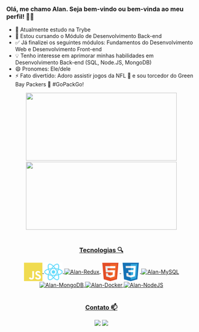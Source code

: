 ### Olá, me chamo Alan. Seja bem-vindo ou bem-vinda ao meu perfil! 👋😄

- 📗 Atualmente estudo na Trybe
- 🌱 Estou cursando o Módulo de Desenvolvimento Back-end
- ✅ Já finalizei os seguintes módulos: Fundamentos do Desenvolvimento Web e Desenvolvimento Front-end
- 💡 Tenho interesse em aprimorar minhas habilidades em Desenvolvimento Back-end (SQL, Node.JS, MongoDB)
- 😄 Pronomes: Ele/dele
- ⚡ Fato divertido: Adoro assistir jogos da NFL 🏈 e sou torcedor do Green Bay Packers 💚 #GoPackGo!


<div align="center"> 
  <a href="https://github.com/alanmdf">
  <img height="180em" width="400em" src="https://github-readme-stats.vercel.app/api?username=alanmdf&show_icons=true&theme=dark&include_all_commits=true&count_private=true"/>
  <img height="180em" width="400em" src="https://github-readme-stats.vercel.app/api/top-langs/?username=alanmdf&layout=compact&langs_count=7&theme=dark"/>
</div>
  
<div align="center" style="display: inline_block"><br>
  <h3>Tecnologias 🔍</h3>
  <img align="center" alt="Alan-Js" height="50" width="50" src="https://raw.githubusercontent.com/devicons/devicon/master/icons/javascript/javascript-plain.svg">
  <img align="center" alt="Alan-React" height="50" width="50" src="https://raw.githubusercontent.com/devicons/devicon/master/icons/react/react-original.svg">
  <img align="center" alt="Alan-Redux" height="50" width="50" src="https://cdn.jsdelivr.net/gh/devicons/devicon/icons/redux/redux-original.svg" >
  <img align="center" alt="Alan-HTML" height="50" width="50" src="https://raw.githubusercontent.com/devicons/devicon/master/icons/html5/html5-original.svg">
  <img align="center" alt="Alan-CSS" height="50" width="50" src="https://raw.githubusercontent.com/devicons/devicon/master/icons/css3/css3-original.svg">
  <img align="center" alt="Alan-MySQL" height="50" width="50" src="https://cdn.jsdelivr.net/gh/devicons/devicon/icons/mysql/mysql-original-wordmark.svg">
  <img align="center" alt="Alan-MongoDB" height="50" width="50" src="https://cdn.jsdelivr.net/gh/devicons/devicon/icons/mongodb/mongodb-original-wordmark.svg">
  <img align="center" alt="Alan-Docker" height="50" width="50" src="https://cdn.jsdelivr.net/gh/devicons/devicon/icons/docker/docker-original-wordmark.svg">
  <img align="center" alt="Alan-NodeJS" height="50" width="50" src="https://cdn.jsdelivr.net/gh/devicons/devicon/icons/nodejs/nodejs-original-wordmark.svg">
</div><br>
  
  <div align="center">
    <h3>Contato 📫</h3>
  <a href = "mailto:alanmoreirascr@gmail.com"><img src="https://img.shields.io/badge/-Gmail-%23333?style=for-the-badge&logo=gmail&logoColor=white" target="_blank"></a>
  <a href="https://www.linkedin.com/in/alanfreitas/" target="_blank"><img src="https://img.shields.io/badge/-LinkedIn-%230077B5?style=for-the-badge&logo=linkedin&logoColor=white" target="_blank"></a>


